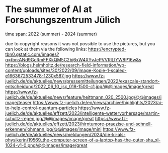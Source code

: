 # The summer of AI at Forschungszentrum Jülich
time span: 2022 (summer) - 2024 (summer)

due to copyright reasons it was not possible to use the pictures, but you can look at them via the following links:
https://encrypted-tbn0.gstatic.com/images?q=tbn:ANd9GcRmFFXkQM5C2bj6xW4XYvJePVVRlLlYW8P16w&s
https://blogs.helmholtz.de/research-field-information/wp-content/uploads/sites/30/2022/09/image-Kopie-1-scaled-e1663672533478-1230x587.jpg
https://www.fz-juelich.de/de/aktuelles/news/pressemitteilungen/2022/exascale-standort-entscheidung/2022_06_10_jsc_018-1500-c1.jpg/@@images/image/great
https://www.fz-juelich.de/de/aktuelles/news/feature/heittmann_020_2500.jpg/@@images/image/teaser
https://www.fz-juelich.de/en/news/archive/highlights/2023/ai-to-help-control-quantum-particles
https://www.fz-juelich.de/de/aktuelles/effzett/2023/intelligente-wettervorhersage/martin-schultz-regen.jpg/@@images/image/great
https://www.fz-juelich.de/de/aktuelles/effzett/2023/hirntumore-praezise-und-schnell-erkennen/lohmann.jpg/@@images/image/mini
https://www.fz-juelich.de/de/aktuelles/news/meldungen/2024/die-ki-als-physikerin/19569_the-computer-screen-of-a-laptop-has-the-outer-sha_xl-1024-v1-0.png/@@images/image/great